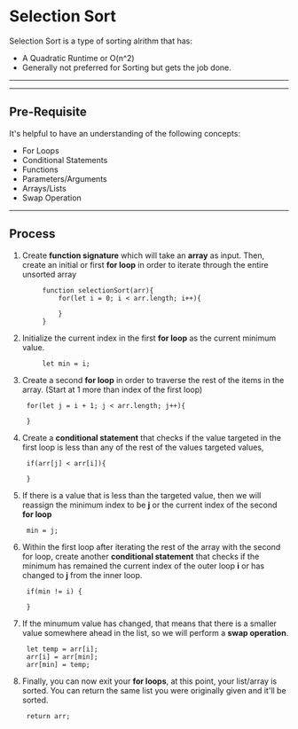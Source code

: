 # Selection Sort
Selection Sort is a type of sorting alrithm that has: 
* A Quadratic Runtime or O(n^2)
* Generally not preferred for Sorting but gets the job done. 

---
---
## Pre-Requisite
It's helpful to have an understanding of the following concepts:
* For Loops
* Conditional Statements
* Functions
* Parameters/Arguments
* Arrays/Lists
* Swap Operation
---

## Process
1. Create **function signature** which will take an **array** as input. Then, create an initial or first **for loop** in order to iterate through the entire unsorted array
           
            function selectionSort(arr){
                for(let i = 0; i < arr.length; i++){

                }
            }
2. Initialize the current index in the first **for loop** as the current minimum value. 
            
            let min = i;
3. Create a second **for loop** in order to traverse
the rest of the items in the array. (Start at 1 more than index of the first loop)

        for(let j = i + 1; j < arr.length; j++){

        }
4. Create a **conditional statement** that checks if the value targeted in the first loop is less than any of the rest of the values targeted values, 
        
        if(arr[j] < arr[i]){

        }
5. If there is a value that is less than the targeted value, then we will reassign the minimum index to be **j** or the current index of the second **for loop**

        min = j;
6. Within the first loop after iterating the rest of the array with the second for loop, create another **conditional statement** that checks if the minimum has remained the current index of the outer loop **i** or has changed to **j** from the inner loop. 

        if(min != i) {

        }
7. If the minumum value has changed, that means that there is a smaller value somewhere ahead in the list, so we will perform a **swap operation**.

        let temp = arr[i];
        arr[i] = arr[min];
        arr[min] = temp;
8. Finally, you can now exit your **for loops**, at this point, your list/array is sorted. You can return the same list you were originally given and it'll be sorted. 

        return arr;


